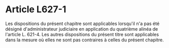 # Article L627-1

Les dispositions du présent chapitre sont applicables lorsqu'il n'a pas été désigné d'administrateur judiciaire en application du quatrième alinéa de l'article L. 621-4. Les autres dispositions du présent titre sont applicables dans la mesure où elles ne sont pas contraires à celles du présent chapitre.
